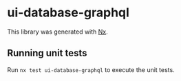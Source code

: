 # ui-database-graphql

This library was generated with [Nx](https://nx.dev).

## Running unit tests

Run `nx test ui-database-graphql` to execute the unit tests.
